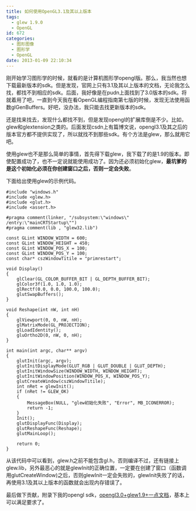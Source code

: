```yaml
---
title: 如何使用OpenGL3.1及其以上版本
tags:
  - glew 1.9.0
  - OpenGL
id: 672
categories:
  - 图形图像
  - 图形学
  - OpenGL
date: 2013-01-09 22:10:34
---
```


刚开始学习图形学的时候，就看的是计算机图形学opengl版。那么，我当然也想下载最新版本的sdk。但是发现，官网上只有3.1及其以上版本的文档，无论我怎么找，都找不到相应的sdk。后面，我好像是在pudn上面找到了3.0版本的sdk。将就着用了吧，一直到今天我在看OpenGL编程指南第七版的时候，发现无法使用函数glGenBuffers。好吧，没办法，我只能去找更新版本的sdk。

还是找来找去，发现什么都找不到，但是发现opengl的扩展库倒是不少。比如，glew和glextension之类的。后面发现csdn上有篇博文说，opengl3.1及其之后的版本官方都不提供实现了，所以就找不到那些sdk。有个方法是glew，那么就用它吧。

使用glew也不是那么简单的事情，首先得下载glew，我下载了的是1.9的版本。即使配置成功了，也不一定说就能使用成功了。因为还必须初始化glew，**最坑爹的是这个初始化必须在你创建窗口之后，否则一定会失败**。

下面给出使用glew的示例代码。

``` stylus
#include "windows.h"
#include <glew.h>
#include <glut.h>
#include <assert.h>

#pragma comment(linker, "/subsystem:\"windows\" /entry:\"mainCRTStartup\"")
#pragma comment(lib , "glew32.lib")

const GLint WINDOW_WIDTH = 600;
const GLint WINDOW_HEIGHT = 450;
const GLint WINDOW_POS_X = 100;
const GLint WINDOW_POS_Y = 100;
const char* cszWindowTitile = "primrestart";

void Display()
{
    glClear(GL_COLOR_BUFFER_BIT | GL_DEPTH_BUFFER_BIT);
    glColor3f(1.0, 1.0, 1.0);
    glRectf(0.0, 0.0, 100.0, 100.0);
    glutSwapBuffers();
}

void Reshape(int nW, int nH)
{
    glViewport(0, 0, nW, nH);
    glMatrixMode(GL_PROJECTION);
    glLoadIdentity();
    gluOrtho2D(0, nW, 0, nH);
}

int main(int argc, char** argv)
{
    glutInit(argc, argv);
    glutInitDisplayMode(GLUT_RGB | GLUT_DOUBLE | GLUT_DEPTH);
    glutInitWindowSize(WINDOW_WIDTH, WINDOW_HEIGHT);
    glutInitWindowPosition(WINDOW_POS_X, WINDOW_POS_Y);
    glutCreateWindow(cszWindowTitile);
    int nRet = glewInit();
    if (nRet != GLEW_OK)
    {
        MessageBox(NULL, "glew初始化失败", "Error", MB_ICONERROR);
        return -1;
    }
    Init();
    glutDisplayFunc(Display);
    glutReshapeFunc(Reshape);
    glutMainLoop();

    return 0;
}
```

从该代码中可以看到，glew.h之前不能包含gl.h，否则编译不过，还有链接上glew.lib，另外最恶心的就是glewInit的正确位置，一定要在创建了窗口（函数调用glutCreateWindow)之后，否则glewInit一定会失败的，glewInit失败了的话，再使用3.1及其以上版本的函数就会出现内存错误了。

最后做下贡献，附录下我的opengl sdk，[opengl3.0+glew1.9+一点文档](https://pan.baidu.com/s/1bS3dV4)，基本上可以满足要求了。